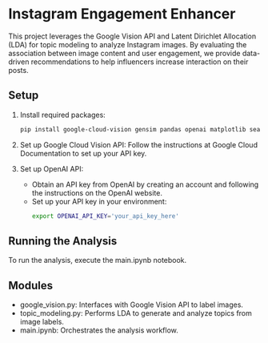 # Instagram Engagement Enhancer
This project leverages the Google Vision API and Latent Dirichlet Allocation (LDA) for topic modeling to analyze Instagram images. By evaluating the association between image content and user engagement, we provide data-driven recommendations to help influencers increase interaction on their posts.

## Setup
1. Install required packages:
   ```bash
   pip install google-cloud-vision gensim pandas openai matplotlib seaborn
   ```
   
2. Set up Google Cloud Vision API:
Follow the instructions at Google Cloud Documentation to set up your API key.

3. Set up OpenAI API:
   - Obtain an API key from OpenAI by creating an account and following the instructions on the OpenAI website.
   - Set up your API key in your environment:
     ```bash
     export OPENAI_API_KEY='your_api_key_here'
     ```

## Running the Analysis
To run the analysis, execute the main.ipynb notebook.
 
## Modules
- google_vision.py: Interfaces with Google Vision API to label images.
- topic_modeling.py: Performs LDA to generate and analyze topics from image labels.
- main.ipynb: Orchestrates the analysis workflow.
